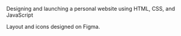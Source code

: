 Designing and launching a personal website using HTML, CSS, and JavaScript

Layout and icons designed on Figma.
